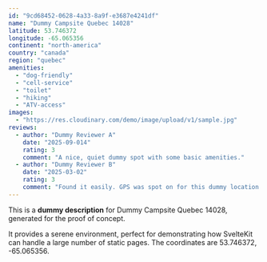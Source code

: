 ```yaml
---
id: "9cd68452-0628-4a33-8a9f-e3687e4241df"
name: "Dummy Campsite Quebec 14028"
latitude: 53.746372
longitude: -65.065356
continent: "north-america"
country: "canada"
region: "quebec"
amenities:
  - "dog-friendly"
  - "cell-service"
  - "toilet"
  - "hiking"
  - "ATV-access"
images:
  - "https://res.cloudinary.com/demo/image/upload/v1/sample.jpg"
reviews:
  - author: "Dummy Reviewer A"
    date: "2025-09-014"
    rating: 3
    comment: "A nice, quiet dummy spot with some basic amenities."
  - author: "Dummy Reviewer B"
    date: "2025-03-02"
    rating: 3
    comment: "Found it easily. GPS was spot on for this dummy location."
---
```


This is a **dummy description** for Dummy Campsite Quebec 14028, generated for the proof of concept.

It provides a serene environment, perfect for demonstrating how SvelteKit can handle a large number of static pages. The coordinates are 53.746372, -65.065356.
